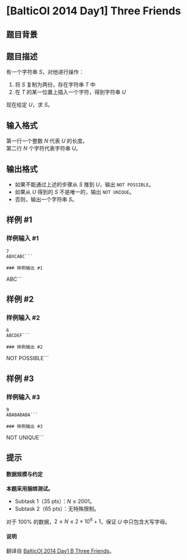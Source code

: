 # [BalticOI 2014 Day1] Three Friends

## 题目背景



## 题目描述

有一个字符串 $S$，对他进行操作：

1. 将 $S$ 复制为两份，存在字符串 $T$ 中
2. 在 $T$ 的某一位置上插入一个字符，得到字符串 $U$

现在给定 $U$，求 $S$。

## 输入格式

第一行一个整数 $N$ 代表 $U$ 的长度。   
第二行 $N$ 个字符代表字符串 $U$。

## 输出格式

- 如果不能通过上述的步骤从 $S$ 推到 $U$，输出 `NOT POSSIBLE`。
- 如果从 $U$ 得到的 $S$ 不是唯一的，输出 `NOT UNIQUE`。
- 否则，输出一个字符串 $S$。

## 样例 #1

### 样例输入 #1
```
7
ABXCABC```

### 样例输出 #1

```
ABC```

## 样例 #2

### 样例输入 #2
```
6
ABCDEF```

### 样例输出 #2

```
NOT POSSIBLE```

## 样例 #3

### 样例输入 #3
```
9
ABABABABA```

### 样例输出 #3

```
NOT UNIQUE```

## 提示

#### 数据规模与约定

**本题采用捆绑测试。**

- Subtask 1（35 pts）：$N \le 2001$。
- Subtask 2（65 pts）：无特殊限制。

对于 $100\%$ 的数据，$2 \le N \le 2 \times 10^6+1$，保证 $U$ 中只包含大写字母。

#### 说明

翻译自 [BalticOI 2014 Day1 B Three Friends](https://boi.cses.fi/files/boi2014_day1.pdf)。

